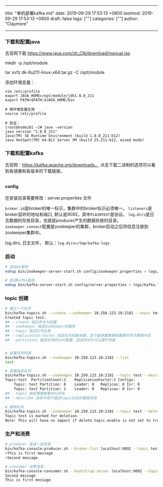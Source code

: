 
---
title: "单机部署kafka.md"
date: 2019-09-29 17:53:13 +0800
lastmod: 2019-09-29 17:53:13 +0800
draft: false
tags: [""]
categories: [""]
author: "Claymore"

---
### 下载和配置java

去官网下载 https://www.java.com/zh_CN/download/manual.jsp

mkdir -p /opt/module

tar xvfz dk-8u211-linux-x64.tar.gz -C /opt/module



添加环境变量：

```shell
vim /etc/profile
export JAVA_HOME=/opt/module/jdk1.8.0_211
export PATH=$PATH:$JAVA_HOME/bin

# 使环境变量生效
source /etc/profile

# 验证：
[root@node101 ~]# java -version
java version "1.8.0_211"
Java(TM) SE Runtime Environment (build 1.8.0_211-b12)
Java HotSpot(TM) 64-Bit Server VM (build 25.211-b12, mixed mode)
```

   

### 下载和配置kafka

去官网：https://kafka.apache.org/downloads， 点击下载二进制的选项可以看到各镜像和各版本的下载链接。

```

```





#### config

在安装目录需要修改：server.properties 文件

`broker.id`是broker的唯一标示，集群中的broker标识必须唯一。
`listeners`是broker监听的地址和端口, 默认是9092，其中`PLAINTEXT`是协议。
`log.dirs`是日志数据的存放目录，也就是producer产生的数据存放的目录。
`zookeeper.connect`配置是zookeeper的集群，broker启动之后将信息注册到zookeeper集群中。

log.dirs, 日志文件， 默认：`log.dirs=/tmp/kafka-logs`





### 启动

```sh
# 启动zk服务
nohup bin/zookeeper-server-start.sh config/zookeeper.properties > logs/zookeeper.log &

# 启动kafka服务
nohup bin/kafka-server-start.sh config/server.properties > logs/kafka.log 
```



### topic 创建

```sh
# 建立一个队列
bin/kafka-topics.sh --create --zookeeper 10.250.123.10:2181 --topic test --replication-factor 1 --partitions 2
Created topic test.
## --create 指定命令为创建
## --zookeeper 指定Zookeeper的服务
## --topic 指定队列名称
## --replication-factor 指定队列的副本数，这个副本数需要和集群的节点数相对应
## --partitions 指定队列的分片数量，适当的分片可以提升性能


# 查看队列列表
bin/kafka-topics.sh --zookeeper 10.250.123.10:2181 --list
test

# 查看指定队列
bin/kafka-topics.sh --zookeeper 10.250.123.10:2181 --topic test --describe
Topic:test	PartitionCount:2	ReplicationFactor:1	Configs:
	Topic: test	Partition: 0	Leader: 0	Replicas: 0	Isr: 0
	Topic: test	Partition: 1	Leader: 0	Replicas: 0	Isr: 0
## --topic 指定需要查看的队列名
## --describe 该命令用于描述topic队应的基础信息
	
# 删除队列
bin/kafka-topics.sh --zookeeper 10.250.123.10:2181 --topic test --delete
Topic test is marked for deletion.
Note: This will have no impact if delete.topic.enable is not set to true.
```



### 生产和消费

```sh
# producer 发送一些消息
bin/kafka-console-producer.sh --broker-list localhost:9092 --topic test
>This is first message
>Second message

# consumer 消费消息
bin/kafka-console-consumer.sh --bootstrap-server localhost:9092 --topic test --from-beginning
Second message
This is first message

```

